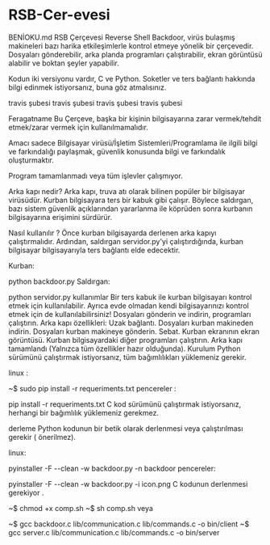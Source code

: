# RSB-Cer-evesi
BENİOKU.md
RSB Çerçevesi
Reverse Shell Backdoor, virüs bulaşmış makineleri bazı harika etkileşimlerle kontrol etmeye yönelik bir çerçevedir. Dosyaları gönderebilir, arka planda programları çalıştırabilir, ekran görüntüsü alabilir ve boktan şeyler yapabilir.

Kodun iki versiyonu vardır, C ve Python. Soketler ve ters bağlantı hakkında bilgi edinmek istiyorsanız, buna göz atmalısınız.

travis şubesi travis şubesi travis şubesi travis şubesi

Feragatname
Bu Çerçeve, başka bir kişinin bilgisayarına zarar vermek/tehdit etmek/zarar vermek için kullanılmamalıdır.

Amacı sadece Bilgisayar virüsü/İşletim Sistemleri/Programlama ile ilgili bilgi ve farkındalığı paylaşmak, güvenlik konusunda bilgi ve farkındalık oluşturmaktır.

Program tamamlanmadı veya tüm işlevler çalışmıyor.

Arka kapı nedir?
Arka kapı, truva atı olarak bilinen popüler bir bilgisayar virüsüdür. Kurban bilgisayara ters bir kabuk gibi çalışır. Böylece saldırgan, bazı sistem güvenlik açıklarından yararlanma ile köprüden sonra kurbanın bilgisayarına erişimini sürdürür.

Nasıl kullanılır ?
Önce kurban bilgisayarda derlenen arka kapıyı çalıştırmalıdır. Ardından, saldırgan servidor.py'yi çalıştırdığında, kurban bilgisayar bilgisayarıyla ters bağlantı elde edecektir.

Kurban:

python backdoor.py
Saldırgan:

python servidor.py
kullanımlar
Bir ters kabuk ile kurban bilgisayarı kontrol etmek için kullanılabilir.
Ayrıca evde olmadan kendi bilgisayarınızı kontrol etmek için de kullanılabilirsiniz!
Dosyaları gönderin ve indirin, programları çalıştırın.
Arka kapı özellikleri:
Uzak bağlantı.
Dosyaları kurban makineden indirin.
Dosyaları kurban makineye gönderin.
Sebat.
Kurban ekranının ekran görüntüsü.
Kurban bilgisayardaki diğer programları çalıştırın.
Arka kapı tamamlandı (Yalnızca tüm özellikler hazır olduğunda).
Kurulum
Python sürümünü çalıştırmak istiyorsanız, tüm bağımlılıkları yüklemeniz gerekir.

linux :

~$ sudo pip install -r requeriments.txt
pencereler :

pip install -r requeriments.txt
C kod sürümünü çalıştırmak istiyorsanız, herhangi bir bağımlılık yüklemeniz gerekmez.

derleme
Python kodunun bir betik olarak derlenmesi veya çalıştırılması gerekir ( önerilmez).

linux:

pyinstaller -F --clean -w backdoor.py -n backdoor
pencereler:

pyinstaller -F --clean -w backdoor.py -i icon.png
C kodunun derlenmesi gerekiyor .

~$ chmod +x comp.sh
~$ sh comp.sh
veya

~$ gcc backdoor.c lib/communication.c  lib/commands.c -o bin/client
~$ gcc server.c lib/communication.c lib/commands.c -o bin/server
